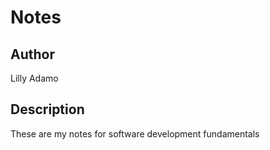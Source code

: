 # Notes

## Author

Lilly Adamo

## Description

These are my notes for software development fundamentals